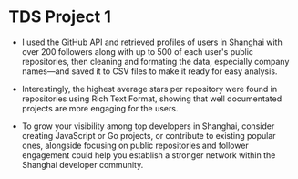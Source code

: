 # TDS Project 1
-  I used the GitHub API and retrieved profiles of users in Shanghai with over 200 followers along with up to 500 of each user's public repositories, then cleaning and formating the data, especially company names—and saved it to CSV files to make it ready for easy analysis.

- Interestingly, the highest average stars per repository were found in repositories using Rich Text Format, showing that well documentated projects are more engaging for the users.

- To grow your visibility among top developers in Shanghai, consider creating JavaScript or Go projects, or contribute to existing popular ones, alongside focusing on public repositories and follower engagement could help you establish a stronger network within the Shanghai developer community.
